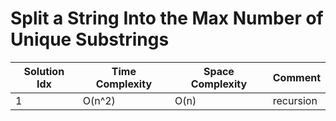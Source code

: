 # Split a String Into the Max Number of Unique Substrings

| Solution Idx | Time Complexity | Space Complexity | Comment   |
| ------------ | --------------- | ---------------- | --------- |
| 1            | O(n^2)          | O(n)             | recursion |
